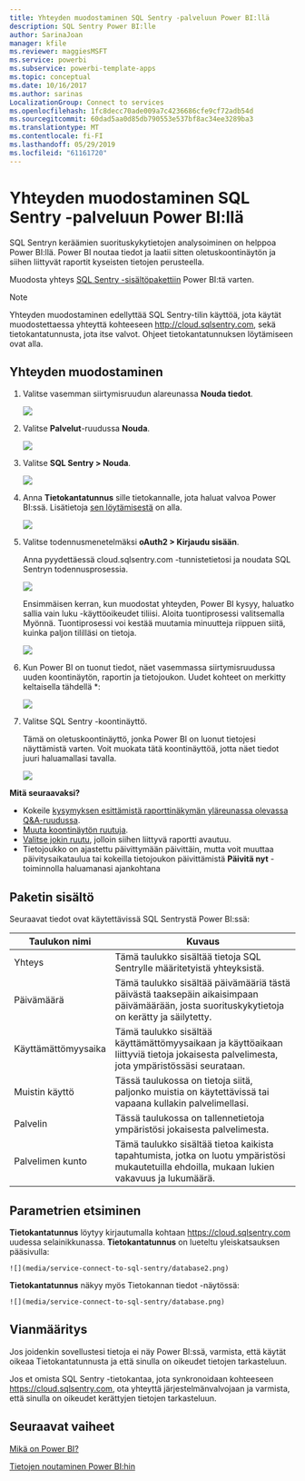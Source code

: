 ```yaml
---
title: Yhteyden muodostaminen SQL Sentry -palveluun Power BI:llä
description: SQL Sentry Power BI:lle
author: SarinaJoan
manager: kfile
ms.reviewer: maggiesMSFT
ms.service: powerbi
ms.subservice: powerbi-template-apps
ms.topic: conceptual
ms.date: 10/16/2017
ms.author: sarinas
LocalizationGroup: Connect to services
ms.openlocfilehash: 1fc8decc70ade009a7c4236686cfe9cf72adb54d
ms.sourcegitcommit: 60dad5aa0d85db790553e537bf8ac34ee3289ba3
ms.translationtype: MT
ms.contentlocale: fi-FI
ms.lasthandoff: 05/29/2019
ms.locfileid: "61161720"
---
```

# <a name="connect-to-sql-sentry-with-power-bi"></a>Yhteyden muodostaminen SQL Sentry -palveluun Power BI:llä
SQL Sentryn keräämien suorituskykytietojen analysoiminen on helppoa Power BI:llä. Power BI noutaa tiedot ja laatii sitten oletuskoontinäytön ja siihen liittyvät raportit kyseisten tietojen perusteella.

Muodosta yhteys [SQL Sentry -sisältöpakettiin](https://app.powerbi.com/groups/me/getdata/services/sql-sentry) Power BI:tä varten.

>[!NOTE]
>Yhteyden muodostaminen edellyttää SQL Sentry-tilin käyttöä, jota käytät muodostettaessa yhteyttä kohteeseen http://cloud.sqlsentry.com, sekä tietokantatunnusta, jota itse valvot.  Ohjeet tietokantatunnuksen löytämiseen ovat alla.

## <a name="how-to-connect"></a>Yhteyden muodostaminen
1. Valitse vasemman siirtymisruudun alareunassa **Nouda tiedot**.
   
   ![](media/service-connect-to-sql-sentry/pbi_getdata.png)
2. Valitse **Palvelut**-ruudussa **Nouda**.
   
   ![](media/service-connect-to-sql-sentry/pbi_getservices.png) 
3. Valitse **SQL Sentry \> Nouda**.
   
   ![](media/service-connect-to-sql-sentry/sqlsentry.png)
4. Anna **Tietokantatunnus** sille tietokannalle, jota haluat valvoa Power BI:ssä. Lisätietoja [sen löytämisestä](#FindingParams) on alla.
   
   ![](media/service-connect-to-sql-sentry/img2400.png)
5. Valitse todennusmenetelmäksi **oAuth2 \> Kirjaudu sisään**.
   
   Anna pyydettäessä cloud.sqlsentry.com -tunnistetietosi ja noudata SQL Sentryn todennusprosessia.
   
   ![](media/service-connect-to-sql-sentry/img6400.png)
   
   Ensimmäisen kerran, kun muodostat yhteyden, Power BI kysyy, haluatko sallia vain luku -käyttöoikeudet tiliisi. Aloita tuontiprosessi valitsemalla Myönnä.  Tuontiprosessi voi kestää muutamia minuutteja riippuen siitä, kuinka paljon tililläsi on tietoja.
   
   ![](media/service-connect-to-sql-sentry/img7400.png)
6. Kun Power BI on tuonut tiedot, näet vasemmassa siirtymisruudussa uuden koontinäytön, raportin ja tietojoukon. Uudet kohteet on merkitty keltaisella tähdellä \*:
   
   ![](media/service-connect-to-sql-sentry/img8200.png)
7. Valitse SQL Sentry -koontinäyttö.
   
   Tämä on oletuskoontinäyttö, jonka Power BI on luonut tietojesi näyttämistä varten. Voit muokata tätä koontinäyttöä, jotta näet tiedot juuri haluamallasi tavalla.
   
   ![](media/service-connect-to-sql-sentry/img9dashboard800.png)

**Mitä seuraavaksi?**

* Kokeile [kysymyksen esittämistä raporttinäkymän yläreunassa olevassa Q&A-ruudussa](consumer/end-user-q-and-a.md).
* [Muuta koontinäytön ruutuja](service-dashboard-edit-tile.md).
* [Valitse jokin ruutu](consumer/end-user-tiles.md), jolloin siihen liittyvä raportti avautuu.
* Tietojoukko on ajastettu päivittymään päivittäin, mutta voit muuttaa päivitysaikataulua tai kokeilla tietojoukon päivittämistä **Päivitä nyt** -toiminnolla haluamanasi ajankohtana

## <a name="whats-included"></a>Paketin sisältö
Seuraavat tiedot ovat käytettävissä SQL Sentrystä Power BI:ssä:

| Taulukon nimi | Kuvaus |
| --- | --- |
| Yhteys |Tämä taulukko sisältää tietoja SQL Sentrylle määritetyistä yhteyksistä. |
| Päivämäärä<br /> |Tämä taulukko sisältää päivämääriä tästä päivästä taaksepäin aikaisimpaan päivämäärään, josta suorituskykytietoja on kerätty ja säilytetty. |
| Käyttämättömyysaika<br /> |Tämä taulukko sisältää käyttämättömyysaikaan ja käyttöaikaan liittyviä tietoja jokaisesta palvelimesta, jota ympäristössäsi seurataan. |
| Muistin käyttö<br /> |Tässä taulukossa on tietoja siitä, paljonko muistia on käytettävissä tai vapaana kullakin palvelimellasi.<br /> |
| Palvelin<br /> |Tässä taulukossa on tallennetietoja ympäristösi jokaisesta palvelimesta. |
| Palvelimen kunto<br /> |Tämä taulukko sisältää tietoa kaikista tapahtumista, jotka on luotu ympäristösi mukautetuilla ehdoilla, mukaan lukien vakavuus ja lukumäärä. |

<a name="FindingParams"></a>

## <a name="finding-parameters"></a>Parametrien etsiminen
**Tietokantatunnus** löytyy kirjautumalla kohtaan <https://cloud.sqlsentry.com> uudessa selainikkunassa.  **Tietokantatunnus** on lueteltu yleiskatsauksen pääsivulla:

    ![](media/service-connect-to-sql-sentry/database2.png)

**Tietokantatunnus** näkyy myös Tietokannan tiedot -näytössä:

    ![](media/service-connect-to-sql-sentry/database.png)


## <a name="troubleshooting"></a>Vianmääritys
Jos joidenkin sovellustesi tietoja ei näy Power BI:ssä, varmista, että käytät oikeaa Tietokantatunnusta ja että sinulla on oikeudet tietojen tarkasteluun. 

Jos et omista SQL Sentry -tietokantaa, jota synkronoidaan kohteeseen <https://cloud.sqlsentry.com>, ota yhteyttä järjestelmänvalvojaan ja varmista, että sinulla on oikeudet kerättyjen tietojen tarkasteluun.

## <a name="next-steps"></a>Seuraavat vaiheet
[Mikä on Power BI?](power-bi-overview.md)

[Tietojen noutaminen Power BI:hin](service-get-data.md)

